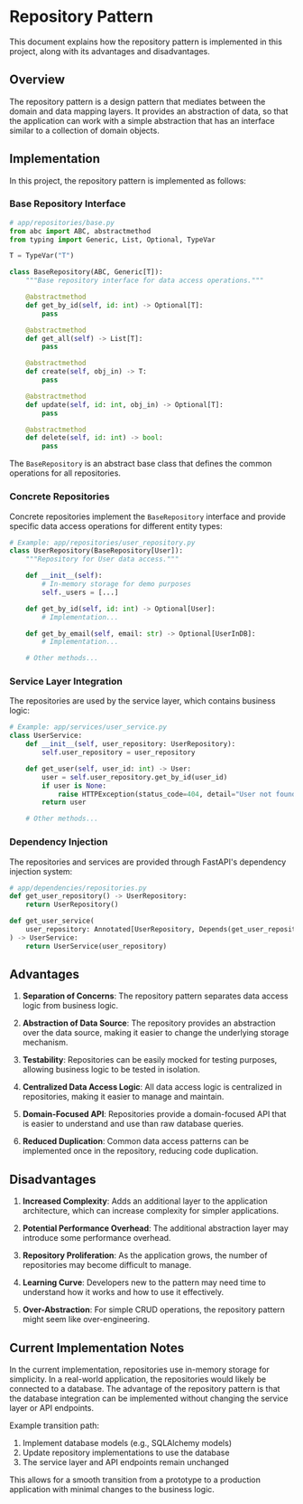 # Repository Pattern

This document explains how the repository pattern is implemented in this project, along with its advantages and disadvantages.

## Overview

The repository pattern is a design pattern that mediates between the domain and data mapping layers. It provides an abstraction of data, so that the application can work with a simple abstraction that has an interface similar to a collection of domain objects.

## Implementation

In this project, the repository pattern is implemented as follows:

### Base Repository Interface

```python
# app/repositories/base.py
from abc import ABC, abstractmethod
from typing import Generic, List, Optional, TypeVar

T = TypeVar("T")

class BaseRepository(ABC, Generic[T]):
    """Base repository interface for data access operations."""

    @abstractmethod
    def get_by_id(self, id: int) -> Optional[T]:
        pass

    @abstractmethod
    def get_all(self) -> List[T]:
        pass

    @abstractmethod
    def create(self, obj_in) -> T:
        pass

    @abstractmethod
    def update(self, id: int, obj_in) -> Optional[T]:
        pass

    @abstractmethod
    def delete(self, id: int) -> bool:
        pass
```

The `BaseRepository` is an abstract base class that defines the common operations for all repositories.

### Concrete Repositories

Concrete repositories implement the `BaseRepository` interface and provide specific data access operations for different entity types:

```python
# Example: app/repositories/user_repository.py
class UserRepository(BaseRepository[User]):
    """Repository for User data access."""

    def __init__(self):
        # In-memory storage for demo purposes
        self._users = [...]

    def get_by_id(self, id: int) -> Optional[User]:
        # Implementation...

    def get_by_email(self, email: str) -> Optional[UserInDB]:
        # Implementation...

    # Other methods...
```

### Service Layer Integration

The repositories are used by the service layer, which contains business logic:

```python
# Example: app/services/user_service.py
class UserService:
    def __init__(self, user_repository: UserRepository):
        self.user_repository = user_repository

    def get_user(self, user_id: int) -> User:
        user = self.user_repository.get_by_id(user_id)
        if user is None:
            raise HTTPException(status_code=404, detail="User not found")
        return user

    # Other methods...
```

### Dependency Injection

The repositories and services are provided through FastAPI's dependency injection system:

```python
# app/dependencies/repositories.py
def get_user_repository() -> UserRepository:
    return UserRepository()

def get_user_service(
    user_repository: Annotated[UserRepository, Depends(get_user_repository)],
) -> UserService:
    return UserService(user_repository)
```

## Advantages

1. **Separation of Concerns**: The repository pattern separates data access logic from business logic.

2. **Abstraction of Data Source**: The repository provides an abstraction over the data source, making it easier to change the underlying storage mechanism.

3. **Testability**: Repositories can be easily mocked for testing purposes, allowing business logic to be tested in isolation.

4. **Centralized Data Access Logic**: All data access logic is centralized in repositories, making it easier to manage and maintain.

5. **Domain-Focused API**: Repositories provide a domain-focused API that is easier to understand and use than raw database queries.

6. **Reduced Duplication**: Common data access patterns can be implemented once in the repository, reducing code duplication.

## Disadvantages

1. **Increased Complexity**: Adds an additional layer to the application architecture, which can increase complexity for simpler applications.

2. **Potential Performance Overhead**: The additional abstraction layer may introduce some performance overhead.

3. **Repository Proliferation**: As the application grows, the number of repositories may become difficult to manage.

4. **Learning Curve**: Developers new to the pattern may need time to understand how it works and how to use it effectively.

5. **Over-Abstraction**: For simple CRUD operations, the repository pattern might seem like over-engineering.

## Current Implementation Notes

In the current implementation, repositories use in-memory storage for simplicity. In a real-world application, the repositories would likely be connected to a database. The advantage of the repository pattern is that the database integration can be implemented without changing the service layer or API endpoints.

Example transition path:
1. Implement database models (e.g., SQLAlchemy models)
2. Update repository implementations to use the database
3. The service layer and API endpoints remain unchanged

This allows for a smooth transition from a prototype to a production application with minimal changes to the business logic.
